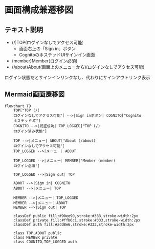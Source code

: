 # 画面構成兼遷移図

## テキスト説明

- (/)TOP(ログインなしでアクセス可能)
    - 画面右上の「Sign in」ボタン
    - CognitoのホステッドUIサインイン画面
- (member)Member(ログイン必須)
- (/about)About(画面上のメニューから)(ログインなしでアクセス可能)

ログイン状態だとサインインリンクなし、代わりにサインアウトリンク表示

## Mermaid画面遷移図

```mermaid
flowchart TD
    TOP["TOP (/)
    ログインなしでアクセス可能"] -->|Sign inボタン| COGNITO["Cognito
    ホステッドUI"]
    COGNITO -->|認証成功| TOP_LOGGED["TOP (/)
    ログイン済み状態"]
    
    TOP -->|メニュー| ABOUT["About (/about)
    ログインなしでアクセス可能"]
    TOP_LOGGED -->|メニュー| ABOUT
    
    TOP_LOGGED -->|メニュー| MEMBER["Member (member)
    ログイン必須"]
    
    TOP_LOGGED -->|Sign out| TOP
    
    ABOUT -->|Sign in| COGNITO
    ABOUT -->|メニュー| TOP
    
    MEMBER -->|メニュー| TOP_LOGGED
    MEMBER -->|メニュー| ABOUT
    MEMBER -->|Sign out| TOP

    classDef public fill:#90ee90,stroke:#333,stroke-width:2px
    classDef private fill:#ffb6c1,stroke:#333,stroke-width:2px
    classDef auth fill:#add8e6,stroke:#333,stroke-width:2px
    
    class TOP,ABOUT public
    class MEMBER private
    class COGNITO,TOP_LOGGED auth